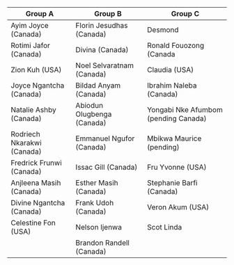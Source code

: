 
| Group A                | Group B                 | Group C                 |
|------------------------|-------------------------|-------------------------|
| Ayim Joyce (Canada)    | Florin Jesudhas (Canada)| Desmond                 |
| Rotimi Jafor (Canada)  | Divina (Canada)         | Ronald Fouozong (Canada |
| Zion Kuh (USA)         | Noel Selvaratnam (Canada)| Claudia (USA)           |
| Joyce Ngantcha (Canada)| Bildad Anyam (Canada)   | Ibrahim Naleba (Canada) |
| Natalie Ashby (Canada) | Abiodun Olugbenga (Canada)| Yongabi Nke Afumbom (pending Canada) |
| Rodriech Nkarakwi (Canada)| Emmanuel Ngufor (Canada)| Mbikwa Maurice (pending)|
| Fredrick Frunwi (Canada)| Issac Gill (Canada)    | Fru Yvonne (USA)        |
| Anjleena Masih (Canada)| Esther Masih (Canada)   | Stephanie Barfi (Canada)|
| Divine Ngantcha (Canada)| Frank Udoh (Canada)    | Veron Akum (USA)        |
| Celestine Fon (USA)     | Nelson Ijenwa          | Scot Linda              |
|                         | Brandon Randell (Canada)|   |
